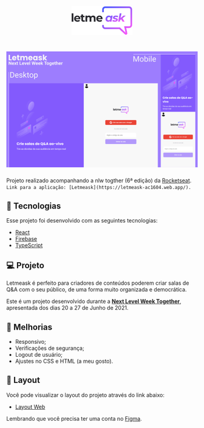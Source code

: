 <p align="center">
  <img alt="Letmeask" src="github/logo.svg" width="160px">
</p>

<h1 align="center">
    <img alt="Letmeask" src="github/cover.png" style="max-width: 100%;" />
</h1>

Projeto realizado acompanhando a nlw togther (6ª edição) da [Rocketseat](https://www.rocketseat.com.br/).
`Link para a aplicação: [Letmeask](https://letmeask-ac1604.web.app/).`

## 🧪 Tecnologias

Esse projeto foi desenvolvido com as seguintes tecnologias:

- [React](https://reactjs.org)
- [Firebase](https://firebase.google.com/)
- [TypeScript](https://www.typescriptlang.org/)

## 💻 Projeto

Letmeask é perfeito para criadores de conteúdos poderem criar salas de Q&A com o seu público, de uma forma muito organizada e democrática. 

Este é um projeto desenvolvido durante a **[Next Level Week Together](https://nextlevelweek.com/)**, apresentada dos dias 20 a 27 de Junho de 2021.

## 🚀 Melhorias

- Responsivo;
- Verificações de segurança;
- Logout de usuário;
- Ajustes no CSS e HTML (a meu gosto).

## 🔖 Layout

Você pode visualizar o layout do projeto através do link abaixo:

- [Layout Web](https://www.figma.com/community/file/1009824839797878169) 

Lembrando que você precisa ter uma conta no [Figma](http://figma.com/).